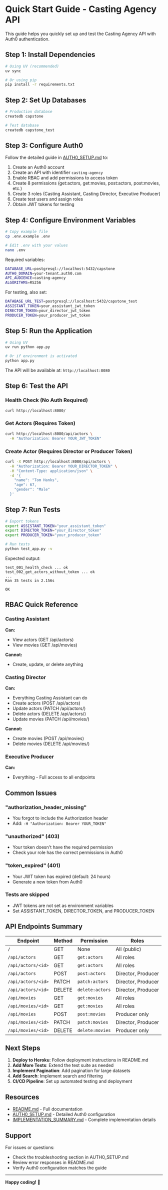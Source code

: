# Quick Start Guide - Casting Agency API

This guide helps you quickly set up and test the Casting Agency API with Auth0 authentication.

## Step 1: Install Dependencies

```bash
# Using UV (recommended)
uv sync

# Or using pip
pip install -r requirements.txt
```

## Step 2: Set Up Databases

```bash
# Production database
createdb capstone

# Test database
createdb capstone_test
```

## Step 3: Configure Auth0

Follow the detailed guide in [AUTH0_SETUP.md](./AUTH0_SETUP.md) to:
1. Create an Auth0 account
2. Create an API with identifier `casting-agency`
3. Enable RBAC and add permissions to access token
4. Create 8 permissions (get:actors, get:movies, post:actors, post:movies, etc.)
5. Create 3 roles (Casting Assistant, Casting Director, Executive Producer)
6. Create test users and assign roles
7. Obtain JWT tokens for testing

## Step 4: Configure Environment Variables

```bash
# Copy example file
cp .env.example .env

# Edit .env with your values
nano .env
```

Required variables:
```bash
DATABASE_URL=postgresql://localhost:5432/capstone
AUTH0_DOMAIN=your-tenant.auth0.com
API_AUDIENCE=casting-agency
ALGORITHMS=RS256
```

For testing, also set:
```bash
DATABASE_URL_TEST=postgresql://localhost:5432/capstone_test
ASSISTANT_TOKEN=your_assistant_jwt_token
DIRECTOR_TOKEN=your_director_jwt_token
PRODUCER_TOKEN=your_producer_jwt_token
```

## Step 5: Run the Application

```bash
# Using UV
uv run python app.py

# Or if environment is activated
python app.py
```

The API will be available at: `http://localhost:8080`

## Step 6: Test the API

### Health Check (No Auth Required)
```bash
curl http://localhost:8080/
```

### Get Actors (Requires Token)
```bash
curl http://localhost:8080/api/actors \
  -H "Authorization: Bearer YOUR_JWT_TOKEN"
```

### Create Actor (Requires Director or Producer Token)
```bash
curl -X POST http://localhost:8080/api/actors \
  -H "Authorization: Bearer YOUR_DIRECTOR_TOKEN" \
  -H "Content-Type: application/json" \
  -d '{
    "name": "Tom Hanks",
    "age": 67,
    "gender": "Male"
  }'
```

## Step 7: Run Tests

```bash
# Export tokens
export ASSISTANT_TOKEN="your_assistant_token"
export DIRECTOR_TOKEN="your_director_token"
export PRODUCER_TOKEN="your_producer_token"

# Run tests
python test_app.py -v
```

Expected output:
```
test_001_health_check ... ok
test_002_get_actors_without_token ... ok
...
Ran 35 tests in 2.156s

OK
```

## RBAC Quick Reference

### Casting Assistant
**Can:**
- View actors (GET /api/actors)
- View movies (GET /api/movies)

**Cannot:**
- Create, update, or delete anything

### Casting Director
**Can:**
- Everything Casting Assistant can do
- Create actors (POST /api/actors)
- Update actors (PATCH /api/actors/<id>)
- Delete actors (DELETE /api/actors/<id>)
- Update movies (PATCH /api/movies/<id>)

**Cannot:**
- Create movies (POST /api/movies)
- Delete movies (DELETE /api/movies/<id>)

### Executive Producer
**Can:**
- Everything - Full access to all endpoints

## Common Issues

### "authorization_header_missing"
- You forgot to include the Authorization header
- Add: `-H "Authorization: Bearer YOUR_TOKEN"`

### "unauthorized" (403)
- Your token doesn't have the required permission
- Check your role has the correct permissions in Auth0

### "token_expired" (401)
- Your JWT token has expired (default: 24 hours)
- Generate a new token from Auth0

### Tests are skipped
- JWT tokens are not set as environment variables
- Set ASSISTANT_TOKEN, DIRECTOR_TOKEN, and PRODUCER_TOKEN

## API Endpoints Summary

| Endpoint | Method | Permission | Roles |
|----------|--------|------------|-------|
| `/` | GET | None | All (public) |
| `/api/actors` | GET | `get:actors` | All roles |
| `/api/actors/<id>` | GET | `get:actors` | All roles |
| `/api/actors` | POST | `post:actors` | Director, Producer |
| `/api/actors/<id>` | PATCH | `patch:actors` | Director, Producer |
| `/api/actors/<id>` | DELETE | `delete:actors` | Director, Producer |
| `/api/movies` | GET | `get:movies` | All roles |
| `/api/movies/<id>` | GET | `get:movies` | All roles |
| `/api/movies` | POST | `post:movies` | Producer only |
| `/api/movies/<id>` | PATCH | `patch:movies` | Director, Producer |
| `/api/movies/<id>` | DELETE | `delete:movies` | Producer only |

## Next Steps

1. **Deploy to Heroku**: Follow deployment instructions in README.md
2. **Add More Tests**: Extend the test suite as needed
3. **Implement Pagination**: Add pagination for large datasets
4. **Add Search**: Implement search and filtering
5. **CI/CD Pipeline**: Set up automated testing and deployment

## Resources

- [README.md](./README.md) - Full documentation
- [AUTH0_SETUP.md](./AUTH0_SETUP.md) - Detailed Auth0 configuration
- [IMPLEMENTATION_SUMMARY.md](./IMPLEMENTATION_SUMMARY.md) - Complete implementation details

## Support

For issues or questions:
- Check the troubleshooting section in AUTH0_SETUP.md
- Review error responses in README.md
- Verify Auth0 configuration matches the guide

---

**Happy coding! 🚀**
